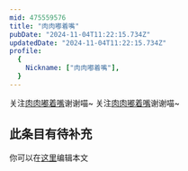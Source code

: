 ```yaml
---
mid: 475559576
title: "肉肉嘟着嘴"
pubDate: "2024-11-04T11:22:15.734Z"
updatedDate: "2024-11-04T11:22:15.734Z"
profile:
  {
    Nickname: ["肉肉嘟着嘴"],
  }
---
```


关注[肉肉嘟着嘴](https://space.bilibili.com/475559576)谢谢喵~ 关注[肉肉嘟着嘴](https://space.bilibili.com/475559576)谢谢喵~

## 此条目有待补充
你可以在[这里](https://github.com/Yuhanawa/VTuber.ICU/edit/master/src/content/v/肉肉嘟着嘴/index.md)编辑本文
